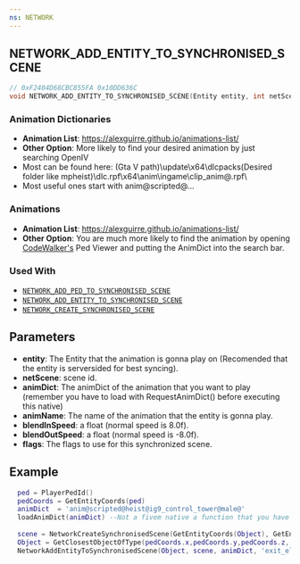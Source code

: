 ```yaml
---
ns: NETWORK
---
```

## NETWORK_ADD_ENTITY_TO_SYNCHRONISED_SCENE

```c
// 0xF2404D68CBC855FA 0x10DD636C
void NETWORK_ADD_ENTITY_TO_SYNCHRONISED_SCENE(Entity entity, int netScene, char* animDict, char* animName, float blendInSpeed, float blendOutSpeed, int flags);
```

### Animation Dictionaries
* **Animation List**: https://alexguirre.github.io/animations-list/
* **Other Option**: More likely to find your desired animation by just searching OpenIV 
* Most can be found here: (Gta V path)\update\x64\dlcpacks\(Desired folder like mpheist)\dlc.rpf\x64\anim\ingame\clip_anim@.rpf\
* Most useful ones start with anim@scripted@...

### Animations
* **Animation List**: https://alexguirre.github.io/animations-list/
* **Other Option**: You are much more likely to find the animation by opening [CodeWalker's](https://pl.gta5-mods.com/tools/codewalker-gtav-interactive-3d-map) Ped Viewer and putting the AnimDict into the search bar.

### Used With
* [`NETWORK_ADD_PED_TO_SYNCHRONISED_SCENE`](#_0x742A637471BCECD9) 
* [`NETWORK_ADD_ENTITY_TO_SYNCHRONISED_SCENE`](#_0xF2404D68CBC855FA) 
* [`NETWORK_CREATE_SYNCHRONISED_SCENE`](#_0x7CD6BC4C2BBDD526)

## Parameters
* **entity**: The Entity that the animation is gonna play on (Recomended that the entity is serversided for best syncing).
* **netScene**: scene id.
* **animDict**: The animDict of the animation that you want to play (remember you have to load with RequestAnimDict() before executing this native)
* **animName**: The name of the animation that the entity is gonna play.
* **blendInSpeed**: a float (normal speed is 8.0f).
* **blendOutSpeed**: a float (normal speed is -8.0f).
* **flags**: The flags to use for this synchronized scene.

## Example
```lua
  ped = PlayerPedId()
  pedCoords = GetEntityCoords(ped)
  animDict  = 'anim@scripted@heist@ig9_control_tower@male@'
  loadAnimDict(animDict) --Not a fivem native a function that you have to create yourself
  
  scene = NetworkCreateSynchronisedScene(GetEntityCoords(Object), GetEntityRotation(Object), 2, true, false, 100065353216, 0, 1065353216)
  Object = GetClosestObjectOfType(pedCoords.x,pedCoords.y,pedCoords.z, 2.5, GetHashKey('h4_prop_h4_elecbox_01a'), 0, 0, 0)
  NetworkAddEntityToSynchronisedScene(Object, scene, animDict, 'exit_electric_box', 1.0, -1.0, 1000.0)
```
